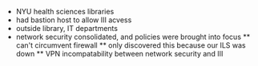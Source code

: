 * NYU health sciences libraries
* had bastion host to allow III acvess
* outside library, IT departments
* network security consolidated, and policies were brought into focus
** can't circumvent firewall
** only discovered this because our ILS was down
** VPN incompatability between network security and III
